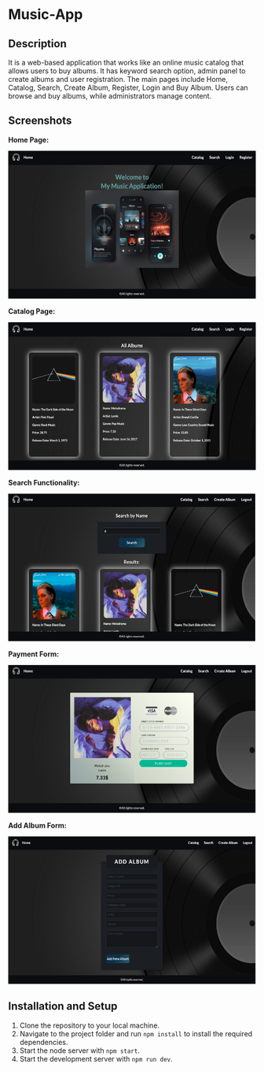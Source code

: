 # Music-App

## Description

It is a web-based application that works like an online music catalog that allows users to buy albums. It has keyword search option, admin panel to create albums and user registration. The main pages include Home, Catalog, Search, Create Album, Register, Login and Buy Album. Users can browse and buy albums, while administrators manage content.

## Screenshots

**Home Page:**

<img src="images/screenshots/homePage.png" height="300"></img>

**Catalog Page:**

<img src="images/screenshots/catalogPage.png" height="300"></img>

**Search Functionality:**

<img src="images/screenshots/Picture1.png" height="300"></img>

**Payment Form:**

<img src="images/screenshots/Picture2.png" height="300"></img>

**Add Album Form:**

<img src="images/screenshots/Picture4.png" height="300"></img>


## Installation and Setup

1. Clone the repository to your local machine.
2. Navigate to the project folder and run `npm install` to install the required dependencies.
3. Start the node server with `npm start`.
4. Start the development server with `npm run dev`.
